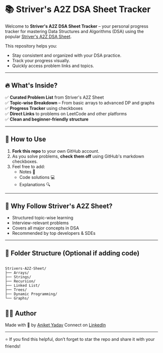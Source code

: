 # 📚 Striver's A2Z DSA Sheet Tracker

Welcome to **Striver's A2Z DSA Sheet Tracker** – your personal progress tracker for mastering Data Structures and Algorithms (DSA) using the popular [Striver's A2Z DSA Sheet](https://takeuforward.org/interviews/strivers-sde-sheet-top-coding-interview-problems/).

This repository helps you:
- Stay consistent and organized with your DSA practice.
- Track your progress visually.
- Quickly access problem links and topics.

---

## 🔥 What's Inside?

✅ **Curated Problem List** from Striver's A2Z Sheet  
✅ **Topic-wise Breakdown** – From basic arrays to advanced DP and graphs  
✅ **Progress Tracker** using checkboxes  
✅ **Direct Links** to problems on LeetCode and other platforms  
✅ **Clean and beginner-friendly structure**

---

## 🚀 How to Use

1. **Fork this repo** to your own GitHub account.
2. As you solve problems, **check them off** using GitHub's markdown checkboxes.
3. Feel free to add:
   - Notes 📝
   - Code solutions 💻
   - Explanations 🔍

---

## 🧠 Why Follow Striver's A2Z Sheet?

- Structured topic-wise learning  
- Interview-relevant problems  
- Covers all major concepts in DSA  
- Recommended by top developers & SDEs

---

## 📂 Folder Structure (Optional if adding code)

```

Strivers-A2Z-Sheet/
├── Arrays/
├── Strings/
├── Recursion/
├── Linked List/
├── Trees/
├── Dynamic Programming/
└── Graphs/

````
## 🧑‍💻 Author

Made with 💙 by [Aniket Yadav](https://github.com/Aniketyadav05)
Connect on [LinkedIn](https://www.linkedin.com/aniketyadav05/) 

---

⭐ If you find this helpful, don’t forget to star the repo and share it with your friends!

